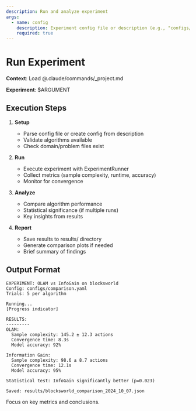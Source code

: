 ```yaml
---
description: Run and analyze experiment
args:
  - name: config
    description: Experiment config file or description (e.g., "configs/blocksworld_olam.yaml" or "compare OLAM vs InfoGain on blocksworld")
    required: true
---
```


# Run Experiment

**Context**: Load @.claude/commands/_project.md

**Experiment**: $ARGUMENT

## Execution Steps

1. **Setup**
   - Parse config file or create config from description
   - Validate algorithms available
   - Check domain/problem files exist

2. **Run**
   - Execute experiment with ExperimentRunner
   - Collect metrics (sample complexity, runtime, accuracy)
   - Monitor for convergence

3. **Analyze**
   - Compare algorithm performance
   - Statistical significance (if multiple runs)
   - Key insights from results

4. **Report**
   - Save results to results/ directory
   - Generate comparison plots if needed
   - Brief summary of findings

## Output Format

```
EXPERIMENT: OLAM vs InfoGain on blocksworld
Config: configs/comparison.yaml
Trials: 5 per algorithm

Running...
[Progress indicator]

RESULTS:
---------
OLAM:
  Sample complexity: 145.2 ± 12.3 actions
  Convergence time: 8.3s
  Model accuracy: 92%

Information Gain:
  Sample complexity: 98.6 ± 8.7 actions
  Convergence time: 12.1s
  Model accuracy: 95%

Statistical test: InfoGain significantly better (p=0.023)

Saved: results/blocksworld_comparison_2024_10_07.json
```

Focus on key metrics and conclusions.